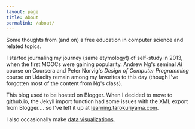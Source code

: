 ```yaml
---
layout: page
title: About
permalink: /about/
---
```


Some thoughts from (and on) a free education in computer science and related topics.

I started journaling my journey (same etymology!) of self-study in 2013, when the first MOOCs were gaining popularity. Andrew Ng's seminal *AI* course on Coursera and Peter Norvig's *Design of Computer Programming* course on Udacity remain among my favorites to this day (though I've forgotten most of the content from Ng's class).

This blog used to be hosted on Blogger. When I decided to move to github.io, the Jekyll import function had some issues with the XML export from Blogger.... so I've left it up at [learning.tarokuriyama.com](https://learning.tarokuriyama.com).

I also occasionally make [data visualizations](https://tarokuriyama.com).
